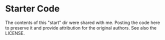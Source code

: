 
# Starter Code

The contents of this "start" dir were shared with me. Posting the code here to preserve it and provide attribution for the original authors. See also the LICENSE.
